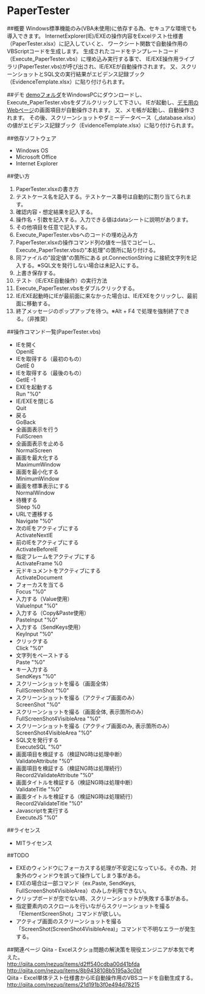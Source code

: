 PaperTester
===========

##概要
Windows標準機能のみ(VBA未使用)に依存する為、セキュアな環境でも導入できます。
InternetExplorer(IE)/EXEの操作内容をExcelテスト仕様書（PaperTester.xlsx）に記入していくと、
ワークシート関数で自動操作用のVBScriptコードを生成します。
生成されたコードをテンプレートコード（Execute_PaperTester.vbs）に埋め込み実行する事で、
IE/EXE操作用ライブラリ(PaperTester.vbs)が呼び出され、IE/EXEが自動操作されます。
又、スクリーンショットとSQL文の実行結果がエビデンス記録ブック（EvidenceTemplate.xlsx）に貼り付けられます。

##デモ
[demoフォルダ](https://github.com/nezuQ/PaperTester/tree/master/demo)をWindowsPCにダウンロードし、Execute_PaperTester.vbsをダブルクリックして下さい。
IEが起動し、[デモ用のWebページ](http://bl.ocks.org/nezuQ/raw/9719897/)の画面項目が自動操作されます。
又、メモ帳が起動し、自動操作されます。
その後、スクリーンショットやダミーデータベース（_database.xlsx）の値がエビデンス記録ブック（EvidenceTemplate.xlsx）に貼り付けられます。

##依存ソフトウェア
 * Windows OS
 * Microsoft Office
 * Internet Explorer

##使い方
 1. PaperTester.xlsxの書き方
   1. テストケース名を記入する。テストケース番号は自動的に割り当てられます。
   2. 確認内容・想定結果を記入する。
   3. 操作名・引数を記入する。入力できる値はdataシートに説明があります。
   4. その他項目を任意で記入する。
 2. Execute_PaperTester.vbsへのコードの埋め込み方
   1. PaperTester.xlsxの操作コマンド列の値を一括でコピーし、Execute_PaperTester.vbsの"本処理"の箇所に貼り付ける。
   2. 同ファイルの"設定値"の箇所にある pt.ConnectionString に接続文字列を記入する。※SQL文を発行しない場合は未記入にする。
   3. 上書き保存する。
 3. テスト（IE/EXE自動操作）の実行方法
   1. Execute_PaperTester.vbsをダブルクリックする。
   2. IE/EXE起動時にIEが最前面に来なかった場合は、IE/EXEをクリックし、最前面に移動する。
   3. 終了メッセージのポップアップを待つ。※Alt + F4 で処理を強制終了できる。（非推奨）

##操作コマンド一覧(PaperTester.vbs)

 * IEを開く  
OpenIE  
 * IEを取得する（最初のもの）  
GetIE 0
 * IEを取得する（最後のもの）  
GetIE -1
 * EXEを起動する  
Run "%0"
 * IE/EXEを閉じる  
Quit
 * 戻る  
GoBack
 * 全画面表示を行う  
FullScreen
 * 全画面表示を止める  
NormalScreen
 * 画面を最大化する  
MaximumWindow
 * 画面を最小化する  
MinimumWindow
 * 画面を標準表示にする  
NormalWindow
 * 待機する  
Sleep %0
 * URLで遷移する  
Navigate "%0"
 * 次のIEをアクティブにする  
ActivateNextIE
 * 前のIEをアクティブにする  
ActivateBeforeIE
 * 指定フレームをアクティブにする  
ActivateFrame %0
 * 元ドキュメントをアクティブにする  
ActivateDocument
 * フォーカスを当てる  
Focus "%0"
 * 入力する（Value使用）  
ValueInput "%0"
 * 入力する（Copy&Paste使用）  
PasteInput "%0"
 * 入力する（SendKeys使用）  
KeyInput "%0"
 * クリックする  
Click "%0"
 * 文字列をペーストする  
Paste "%0"
 * キー入力する  
SendKeys "%0"
 * スクリーンショットを撮る（画面全体）  
FullScreenShot "%0"
 * スクリーンショットを撮る（アクティブ画面のみ）  
ScreenShot "%0"
 * スクリーンショットを撮る（画面全体, 表示箇所のみ）  
FullScreenShot4VisibleArea "%0"
 * スクリーンショットを撮る（アクティブ画面のみ, 表示箇所のみ）  
ScreenShot4VisibleArea "%0"
 * SQL文を発行する  
ExecuteSQL "%0"
 * 画面項目を検証する（検証NG時は処理中断）  
ValidateAttribute "%0"
 * 画面項目を検証する（検証NG時は処理続行）  
Record2ValidateAttribute "%0"
 * 画面タイトルを検証する（検証NG時は処理中断）  
ValidateTitle "%0"
 * 画面タイトルを検証する（検証NG時は処理続行）  
Record2ValidateTitle "%0"
 * Javascriptを実行する  
ExecuteJS "%0"

##ライセンス
 * MITライセンス

##TODO
 * EXEのウィンドウにフォーカスする処理が不安定になっている。その為、対象外のウィンドウを誤って操作してしまう事がある。
 * EXEの場合は一部コマンド（ex.Paste, SendKeys, FullScreenShot4VisibleArea）のみしか利用できない。
 * クリップボードが空でない時、スクリーンショットが失敗する事がある。
 * 指定要素内のスクロールを行いながらスクリーンショットを撮る「ElementScreenShot」コマンドが欲しい。
 * アクティブ画面のスクリーンショットを撮る「ScreenShot(ScreenShot4VisibleArea)」コマンドで不明なエラーが発生する。

##関連ページ
Qiita - Excelスクショ問題の解決策を現役エンジニアが本気で考えた。  
http://qiita.com/nezuq/items/d2ff540cdba00d41bfda  
http://qiita.com/nezuq/items/8b9438108b5195a3c0bf  
Qiita - Excel単体テスト仕様書からIE自動操作用のVBSコードを自動生成する。  
http://qiita.com/nezuq/items/21d191b3f0e494d78215
